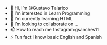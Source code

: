 - 👋 Hi, I’m @Gustavo Talarico
- 👀 I’m interested in Learn Programming
- 🌱 I’m currently learning HTML
- 💞️ I’m looking to collaborate on ...
- 📫 How to reach me Instagram:gsanches11
- ⚡ Fun fact:I know basic English and Spanish

<!---
PreinX/PreinX is a ✨ special ✨ repository because its `README.md` (this file) appears on your GitHub profile.
You can click the Preview link to take a look at your changes.
--->
